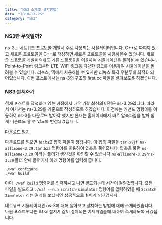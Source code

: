 ```yaml
---
title: "NS3 소개및 설치방법"
date: "2018-12-25"
category: "ns3"
---
```


### NS3란 무엇일까?

ns-3는 네트워크 프로토콜 개발시 주로 사용되는 시뮬레이터입니다. C++로 짜여져 있고 새로운 프로토콜을 C++로 작성하면 새로운 프로토콜을 사용해볼수 있습니다. 새로운 프로토콜 개발이외에도 기존 프로토콜을 이용하여 시뮬레이션을 돌려볼 수 있습니다. Point-to-Point 링크부터 LTE, WiFi 링크등 다양한 링크를 이용하여 시뮬레이션을 돌려볼 수 있습니다. 리눅스, 맥에서 사용해볼 수 있지만 리눅스 특히 우분투에 최적화 되어있습니다. 이번 포스트에서는 ns-3의 구조와 first.cc 파일을 살펴보도록 하겠습니다.

### NS3 설치하기

현재 포스트를 작성하고 있는 시점에서 나온 가장 최신의 버전은 ns-3.29입니다. 따라서 여기서는 ns-3.29를 기준으로 작성하도록 하겠습니다. 이전에는 커맨드 명령어를 이용하여 ns-3를 다운로드 받아야 했지만 현재는 홈페이지에서 바로 압축파일을 받아 쉽게 다운로드 할 수 있도록 변경되었습니다.

[다운로드 받기](https://www.nsnam.org/releases/ns-3-29/download/)

다운로드를 받으면 tar.bz2 압축 파일이 생깁니다. 이 압축 파일을 `tar xvjf ns-allinone-3.29.tar.bz2` 명령어를 이용하여 압축을 풀어줍니다. 압축을 풀면 `ns-allinone-3.29` 이라는 폴더가 생긴것을 확인할 수 있습니다.`ns-allinone-3.29/ns-3.29` 폴더 안에 들어가서 아래 명령어를 입력해 줍니다.

```shell
./waf configure
./waf build
```

아마 `./waf build` 명령어를 입력하시고 나면 빌드되는데 시간이 걸릴것입니다. 모든 파일을 빌드하고 `./waf --run scratch-simulator` 명령어를 입력하였을 때 `Scratch Simulator` 라는 결과를 보셨다면 성공적으로 설치가 되신겁니다.

네트워크 시뮬레이터인 ns-3에 대해 알아보고 설치하는 방법에 대해 소개하였습니다. 다음 포스트부터는 ns-3 설치시 같이 설치되는 예제파일들에 대하여 소개하도록 하겠습니다.

